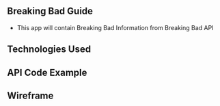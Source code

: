 ## Breaking Bad Guide
* This app will contain Breaking Bad Information from Breaking Bad API

## Technologies Used

## API Code Example

## Wireframe